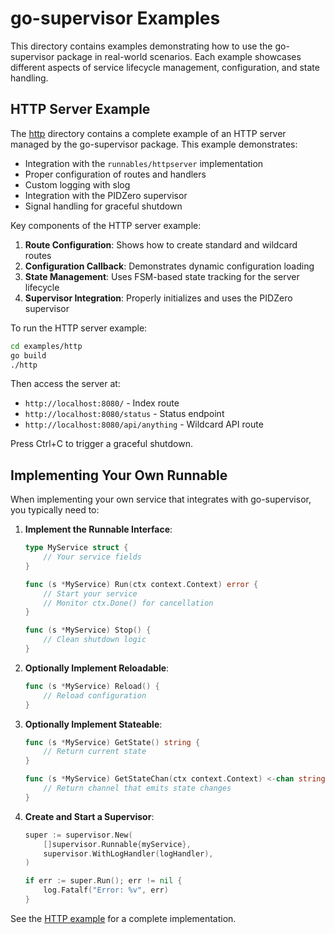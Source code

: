 # go-supervisor Examples

This directory contains examples demonstrating how to use the go-supervisor package in real-world scenarios. Each example showcases different aspects of service lifecycle management, configuration, and state handling.

## HTTP Server Example

The [http](./http/) directory contains a complete example of an HTTP server managed by the go-supervisor package. This example demonstrates:

- Integration with the `runnables/httpserver` implementation
- Proper configuration of routes and handlers
- Custom logging with slog
- Integration with the PIDZero supervisor
- Signal handling for graceful shutdown

Key components of the HTTP server example:

1. **Route Configuration**: Shows how to create standard and wildcard routes
2. **Configuration Callback**: Demonstrates dynamic configuration loading
3. **State Management**: Uses FSM-based state tracking for the server lifecycle
4. **Supervisor Integration**: Properly initializes and uses the PIDZero supervisor

To run the HTTP server example:

```bash
cd examples/http
go build
./http
```

Then access the server at:
- `http://localhost:8080/` - Index route
- `http://localhost:8080/status` - Status endpoint 
- `http://localhost:8080/api/anything` - Wildcard API route

Press Ctrl+C to trigger a graceful shutdown.

## Implementing Your Own Runnable

When implementing your own service that integrates with go-supervisor, you typically need to:

1. **Implement the Runnable Interface**:
   ```go
   type MyService struct {
       // Your service fields
   }
   
   func (s *MyService) Run(ctx context.Context) error {
       // Start your service
       // Monitor ctx.Done() for cancellation
   }
   
   func (s *MyService) Stop() {
       // Clean shutdown logic
   }
   ```

2. **Optionally Implement Reloadable**:
   ```go
   func (s *MyService) Reload() {
       // Reload configuration
   }
   ```

3. **Optionally Implement Stateable**:
   ```go
   func (s *MyService) GetState() string {
       // Return current state
   }
   
   func (s *MyService) GetStateChan(ctx context.Context) <-chan string {
       // Return channel that emits state changes
   }
   ```

4. **Create and Start a Supervisor**:
   ```go
   super := supervisor.New(
       []supervisor.Runnable{myService},
       supervisor.WithLogHandler(logHandler),
   )
   
   if err := super.Run(); err != nil {
       log.Fatalf("Error: %v", err)
   }
   ```

See the [HTTP example](./http/main.go) for a complete implementation.